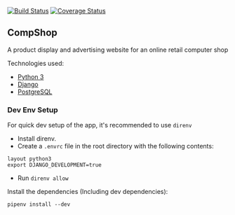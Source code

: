 [![Build Status](https://travis-ci.org/kevgathuku/compshop.svg)](https://travis-ci.org/kevgathuku/compshop)
[![Coverage Status](https://coveralls.io/repos/kevgathuku/compshop/badge.svg)](https://coveralls.io/r/kevgathuku/compshop)

## CompShop

A product display and advertising website for an online retail computer shop

Technologies used:
* [Python 3](https://python.org/)
* [Django](https://www.djangoproject.com/)
* [PostgreSQL](http://www.postgresql.org/)


### Dev Env Setup

For quick dev setup of the app, it's recommended to use `direnv`

- Install direnv.
- Create a `.envrc` file in the root directory with the following contents:
```
layout python3
export DJANGO_DEVELOPMENT=true
```

- Run `direnv allow`

Install the dependencies (Including dev dependencies):

```shell
pipenv install --dev
```
